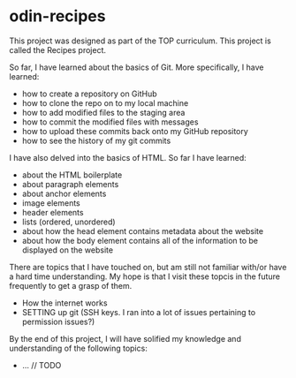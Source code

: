 # odin-recipes
This project was designed as part of the TOP curriculum. This project is called the Recipes project.

So far, I have learned about the basics of Git. More specifically, I have learned:
- how to create a repository on GitHub
- how to clone the repo on to my local machine 
- how to add modified files to the staging area
- how to commit the modified files with messages
- how to upload these commits back onto my GitHub repository
- how to see the history of my git commits

I have also delved into the basics of HTML. So far I have learned:
- about the HTML boilerplate
- about paragraph elements
- about anchor elements
- image elements
- header elements
- lists (ordered, unordered)
- about how the head element contains metadata about the website 
- about how the body element contains all of the information to be displayed on the website 

There are topics that I have touched on, but am still not familiar with/or have a hard time understanding.
My hope is that I visit these topcis in the future frequently to get a grasp of them.
- How the internet works 
- SETTING up git (SSH keys. I ran into a lot of issues pertaining to permission issues?)

By the end of this project, I will have solified my knowledge and understanding of the following topics:
- ... // TODO

